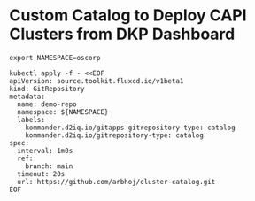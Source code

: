 # Custom Catalog to Deploy CAPI Clusters from DKP Dashboard

```
export NAMESPACE=oscorp

kubectl apply -f - <<EOF
apiVersion: source.toolkit.fluxcd.io/v1beta1
kind: GitRepository
metadata:
  name: demo-repo
  namespace: ${NAMESPACE}
  labels:
    kommander.d2iq.io/gitapps-gitrepository-type: catalog
    kommander.d2iq.io/gitrepository-type: catalog
spec:
  interval: 1m0s
  ref:
    branch: main
  timeout: 20s
  url: https://github.com/arbhoj/cluster-catalog.git
EOF

``` 



